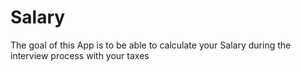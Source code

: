 # Salary

The goal of this App is to be able to calculate your Salary during the interview process with your taxes